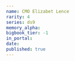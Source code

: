 ```yaml
---
name: CMO Elizabet Lence
rarity: 4
series: ds9
memory_alpha:
bigbook_tier: -1
in_portal:
date:
published: true
---
```



